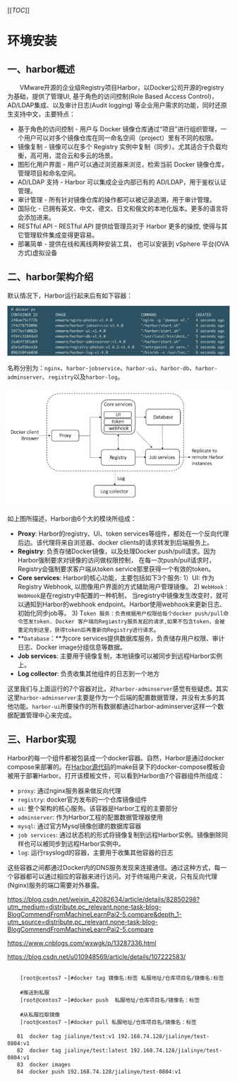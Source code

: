 

[[_TOC_]]



# 环境安装



## 一、harbor概述

　　VMware开源的企业级Registry项目Harbor，以Docker公司开源的registry 为基础，提供了管理UI, 基于角色的访问控制(Role Based Access Control)，AD/LDAP集成、以及审计日志(Audit logging) 等企业用户需求的功能，同时还原生支持中文，主要特点：

- 基于角色的访问控制 - 用户与 Docker 镜像仓库通过“项目”进行组织管理，一个用户可以对多个镜像仓库在同一命名空间（project）里有不同的权限。
- 镜像复制 - 镜像可以在多个 Registry 实例中复制（同步）。尤其适合于负载均衡，高可用，混合云和多云的场景。
- 图形化用户界面 - 用户可以通过浏览器来浏览，检索当前 Docker 镜像仓库，管理项目和命名空间。
- AD/LDAP 支持 - Harbor 可以集成企业内部已有的 AD/LDAP，用于鉴权认证管理。
- 审计管理 - 所有针对镜像仓库的操作都可以被记录追溯，用于审计管理。
- 国际化 - 已拥有英文、中文、德文、日文和俄文的本地化版本。更多的语言将会添加进来。
- RESTful API - RESTful API 提供给管理员对于 Harbor 更多的操控, 使得与其它管理软件集成变得更容易。
- 部署简单 - 提供在线和离线两种安装工具， 也可以安装到 vSphere 平台(OVA 方式)虚拟设备

## 二、harbor架构介绍

默认情况下，Harbor运行起来后有如下容器：

![img](centos.assets/1201528-20200712103717061-2003688774.png)

名称分别为：`nginx`、`harbor-jobservice`、`harbor-ui`、`harbor-db`、`harbor-adminserver`、`registry`以及`harbor-log`。

 

 

![img](centos.assets/1201528-20200712102731871-1271938765.png)

如上图所描述，Harbor由6个大的模块所组成：

- **Proxy**: Harbor的registry、UI、token services等组件，都处在一个反向代理后边。该代理将来自浏览器、docker clients的请求转发到后端服务上。
- **Registry**: 负责存储Docker镜像，以及处理Docker push/pull请求。因为Harbor强制要求对镜像的访问做权限控制， 在每一次push/pull请求时，Registry会强制要求客户端从token service那里获得一个有效的token。
- **Core services**: Harbor的核心功能，主要包括如下3个服务:
  1）UI: 作为Registry Webhook, 以图像用户界面的方式辅助用户管理镜像。
  2) `WebHook：WebHook`是在registry中配置的一种机制， 当registry中镜像发生改变时，就可以通知到Harbor的webhook endpoint。Harbor使用webhook来更新日志、初始化同步job等。
  3) T`oken 服务：负责根据用户权限给每个docker push/pull命令签发token. Docker 客户端向Regiøstry服务发起的请求,如果不包含token，会被重定向到这里，获得token后再重新向Registry进行请求`。
-  **`Database`：**为core services提供数据库服务，负责储存用户权限、审计日志、Docker image分组信息等数据。
- **Job services**: 主要用于镜像复制，本地镜像可以被同步到远程Harbor实例上。
- **Log collector**: 负责收集其他组件的日志到一个地方

这里我们与上面运行的7个容器对比，对`harbor-adminserver`感觉有些疑虑。其实这里`harbor-adminserver`主要是作为一个后端的配置数据管理，并没有太多的其他功能。`harbor-ui`所要操作的所有数据都通过harbor-adminserver这样一个数据配置管理中心来完成。

## 三、Harbor实现

Harbor的每一个组件都被包装成一个docker容器。自然，Harbor是通过docker compose来部署的。在[Harbor源代码](https://github.com/vmware/harbor)的make目录下的docker-compose模板会被用于部署Harbor。打开该模板文件，可以看到Harbor由7个容器组件所组成：

- `proxy`: 通过nginx服务器来做反向代理
- `registry`: docker官方发布的一个仓库镜像组件
- `ui`: 整个架构的核心服务。该容器是Harbor工程的主要部分
- `adminserver`: 作为Harbor工程的配置数据管理器使用
- `mysql`: 通过官方Mysql镜像创建的数据库容器
- `job services`: 通过状态机的形式将镜像复制到远程Harbor实例。镜像删除同样也可以被同步到远程Harbor实例中。
- `log`: 运行rsyslogd的容器，主要用于收集其他容器的日志

这些容器之间都通过Docker内的DNS服务发现来连接通信。通过这种方式，每一个容器都可以通过相应的容器来进行访问。对于终端用户来说，只有反向代理(Nginx)服务的端口需要对外暴露。

https://blog.csdn.net/weixin_42082634/article/details/82850298?utm_medium=distribute.pc_relevant.none-task-blog-BlogCommendFromMachineLearnPai2-5.compare&depth_1-utm_source=distribute.pc_relevant.none-task-blog-BlogCommendFromMachineLearnPai2-5.compare



https://www.cnblogs.com/wxwgk/p/13287336.html



https://blog.csdn.net/u010948569/article/details/107222583/

```
   
    [root@centos7 ~]#docker tag 镜像名:标签 私服地址/仓库项目名/镜像名:标签
    
    #推送到私服
    [root@centos7 ~]#docker push  私服地址/仓库项目名/镜像名：标签  
    
    #从私服拉取镜像
    [root@centos7 ~]#docker pull 私服地址/仓库项目名/镜像名：标签
   
   81  docker tag jialinye/test:v1 192.168.74.128/jialinye/test-0804:v1
   82  docker tag jialinye/test:latest 192.168.74.128/jialinye/test-0804:v1
   83  docker images
   84  docker push 192.168.74.128/jialinye/test-0804:v1


```

